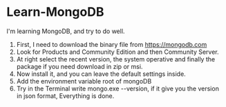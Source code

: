# Learn-MongoDB
I'm learning MongoDB, and try to do well. 
1. First, I need to download the binary file from https://mongodb.com
2. Look for Products and Community Edition and then Community Server.
3. At right select the recent version, the system operative and finally the package if you need download in zip or msi.
4. Now install it, and you can leave the default settings inside.
5. Add the environment variable root of mongoDB
6. Try in the Terminal write mongo.exe --version, if it give you the version in json format, Everything is done. 
